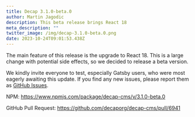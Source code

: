 ```yaml
---
title: Decap 3.1.0-beta.0
author: Martin Jagodic
description: This beta release brings React 18
meta_description: ""
twitter_image: /img/decap-3.1.0-beta.0.png
date: 2023-10-24T09:01:53.438Z
---
```

The main feature of this release is the upgrade to React 18. This is a large change with potential side effects, so we decided to release a beta version.

We kindly invite everyone to test, especially Gatsby users, who were most eagerly awaiting this update. If you find any new issues, please report them as [GitHub Issues](https://github.com/decaporg/decap-cms/issues).

NPM: <https://www.npmjs.com/package/decap-cms/v/3.1.0-beta.0>

GitHub Pull Request: <https://github.com/decaporg/decap-cms/pull/6941>